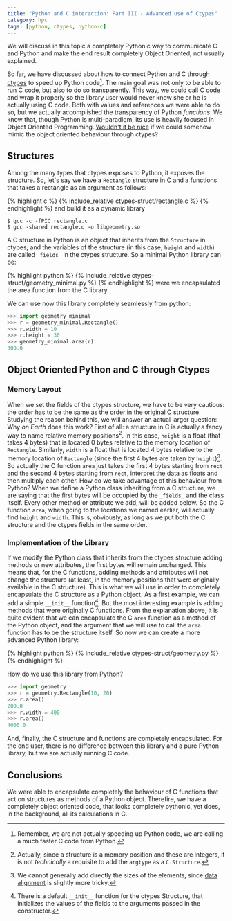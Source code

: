 ```yaml
---
title: "Python and C interaction: Part III - Advanced use of Ctypes"
category: hpc 
tags: [python, ctypes, python-c]
---
```


We will discuss in this topic a completely Pythonic way to communicate C and Python and make the end result completely Object Oriented, not usually explained.

So far, we have discussed about how to connect Python and C through [ctypes](https://docs.python.org/2/library/ctypes.html) to speed up Python code[^1].
The main goal was not only to be able to run C code, but also to do so transparently.
This way, we could call C code and wrap it properly so the library user would never know she or he is actually using C code.
Both with values and references we were able to do so, but we actually accomplished the transparency of Python *functions*.
We know that, though Python is multi-paradigm, its use is heavily focused in Object Oriented Programming.
[Wouldn't it be nice](https://www.youtube.com/watch?v=lD4sxxoJGkA) if we could somehow mimic the object oriented behaviour through ctypes?

## Structures
Among the many types that ctypes exposes to Python, it exposes the structure.
So, let's say we have a `Rectangle` structure in C and a functions that takes a rectangle as an argument as follows:

{% highlight c %}
{% include_relative ctypes-struct/rectangle.c %}
{% endhighlight %}
and build it as a dynamic library
```
$ gcc -c -fPIC rectangle.c
$ gcc -shared rectangle.o -o libgeometry.so 
```

A C structure in Python is an object that inherits from the `Structure` in ctypes, and the variables of the structure (in this case, `height` and `width`) are called `_fields_` in the ctypes structure.
So a minimal Python library can be:

{% highlight python %}
{% include_relative ctypes-struct/geometry_minimal.py %}
{% endhighlight %}
were we encapsulated the area function from the C library.

We can use now this library completely seamlessly from python:
```python
>>> import geometry_minimal
>>> r = geometry_minimal.Rectangle()
>>> r.width = 10
>>> r.height = 30
>>> geometry_minimal.area(r)
300.0
```
## Object Oriented Python and C through Ctypes

### Memory Layout
When we set the fields of the ctypes structure, we have to be very cautious: the order has to be the same as the order in the original C structure.
Studying the reason behind this, we will answer an actual larger question: Why *on Earth* does this work?
First of all: a structure in C is actually a fancy way to name relative memory positions[^3].
In this case, `height` is a float (that takes 4 bytes) that is located 0 bytes relative to the memory location of `Rectangle`.
Similarly, `width` is a float that is located 4 bytes relative to the memory location of `Rectangle` (since the first 4 bytes are taken by `height`)[^2].
So actually the C function `area` just takes the first 4 bytes starting from `rect` and the second 4 bytes starting from `rect`, interpret the data as floats and then multiply each other.
How do we take advantage of this behaviour from Python?
When we define a Python class inheriting from a C structure, we are saying that the first bytes will be occupied by the `_fields_` and the class itself.
Every other method or attribute we add, will be added below.
So the C function `area`, when going to the locations we named earlier, will actually find `height` and `width`.
This is, obviously, as long as we put both the C structure and the ctypes fields in the same order.


### Implementation of the Library
If we modify the Python class that inherits from the ctypes structure adding methods or new attributes, the first bytes will remain unchanged.
This means that, for the C functions, adding methods and attributes will not change the structure (at least, in the memory positions that were originally available in the C structure).
This is what we will use in order to completely encapsulate the C structure as a Python object.
As a first example, we can add a simple `__init__` function[^4].
But the most interesting example is adding methods that were originally C functions.
From the explanation above, it is quite evident that we can encapsulate the C `area` function as a method of the Python object, and the argument that we will use to call the `area` function has to be the structure itself.
So now we can create a more advanced Python library:

{% highlight python %}
{% include_relative ctypes-struct/geometry.py %}
{% endhighlight %}

How do we use this library from Python?

```python
>>> import geometry
>>> r = geometry.Rectangle(10, 20)
>>> r.area()
200.0
>>> r.width = 400
>>> r.area()
4000.0
```

And, finally, the C structure and functions are completely encapsulated.
For the end user, there is no difference between this library and a pure Python library, but we are actually running C code.

## Conclusions

We were able to encapsulate completely the behaviour of C functions that act on structures as methods of a Python object.
Therefire, we have a completely object oriented code, that looks completely pythonic, yet does, in the background, all its calculations in C.


[^1]: Remember, we are not actually speeding up Python code, we are calling a much faster C code from Python.

[^2]: We cannot generally add directly the sizes of the elements, since [data alignment](https://en.wikipedia.org/wiki/Data_structure_alignment#Typical_alignment_of_C_structs_on_x86) is slightly more tricky.

[^3]: Actually, since a structure is a memory position and these are integers, it is not *technically* a requisite to add the `argtype` as a `C.Structure`.

[^4]: There is a default `__init__` function for the ctypes Structure, that initializes the values of the fields to the arguments passed in the constructor.
